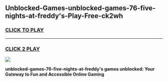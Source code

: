 
## Unblocked-Games-unblocked-games-76-five-nights-at-freddy's-Play-Free-ck2wh
<h3>
<a href="https://premium76.site?title=unblocked-games-76-five-nights-at-freddy's&ref=18A">CLICK TO PLAY</a></h3>
<hr>

<h3>
<a href="https://premium76.site?title=unblocked-games-76-five-nights-at-freddy's&ref=18A">CLICK 2 PLAY</a>
  
</h3>

<a href="https://premium76.site?title=unblocked-games-76-five-nights-at-freddy's&ref=18A"><img src="https://clearcache.store/games.png"></a>


**unblocked-games-76-five-nights-at-freddy's games unblocked: Your Gateway to Fun and Accessible Online Gaming**
